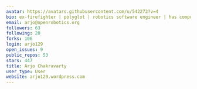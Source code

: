 ```yaml
---
avatar: https://avatars.githubusercontent.com/u/542272?v=4
bio: ex-firefighter | polyglot | robotics software engineer | has computer will code
email: arjo@openrobotics.org
followers: 63
following: 20
forks: 106
login: arjo129
open_issues: 9
public_repos: 53
stars: 447
title: Arjo Chakravarty
user_type: User
website: arjo129.wordpress.com
---
```

